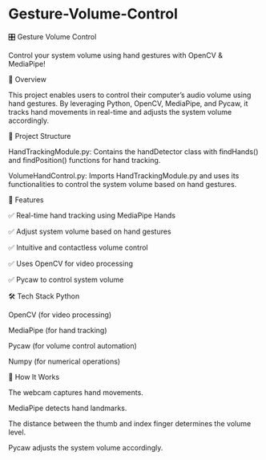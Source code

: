 # Gesture-Volume-Control

🎛 Gesture Volume Control

Control your system volume using hand gestures with OpenCV & MediaPipe!

📌 Overview

This project enables users to control their computer’s audio volume using hand gestures. By leveraging Python, OpenCV, MediaPipe, and Pycaw, it tracks hand movements in real-time and adjusts the system volume accordingly.


📌 Project Structure

HandTrackingModule.py: Contains the handDetector class with findHands() and findPosition() functions for hand tracking.

VolumeHandControl.py: Imports HandTrackingModule.py and uses its functionalities to control the system volume based on hand gestures.


🔧 Features

✅ Real-time hand tracking using MediaPipe Hands

✅ Adjust system volume based on hand gestures

✅ Intuitive and contactless volume control

✅ Uses OpenCV for video processing

✅ Pycaw to control system volume

🛠 Tech Stack
Python

OpenCV (for video processing)

MediaPipe (for hand tracking)

Pycaw (for volume control automation)

Numpy (for numerical operations)


🚀 How It Works

The webcam captures hand movements.

MediaPipe detects hand landmarks.

The distance between the thumb and index finger determines the volume level.

Pycaw adjusts the system volume accordingly.

